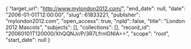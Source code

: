 {
  "target_url": "http://www.mylondon2012.com/", 
  "end_date": null, 
  "date": "2006-01-01T12:00:00", 
  "slug": 61833221, 
  "publisher": "mylondon2012.com", 
  "open_access": true, 
  "npld": false, 
  "title": "London 2012 Mascots", 
  "subjects": [], 
  "collections": [], 
  "record_id": "20060101T120000/XhQQNJr/P/3R7LfrnlGNlA==", 
  "scope": "root", 
  "start_date": null
}

